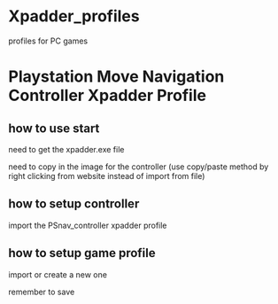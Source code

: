 # Xpadder_profiles
profiles for PC games

# Playstation Move Navigation Controller Xpadder Profile
## how to use start
need to get the xpadder.exe file

need to copy in the image for the controller (use copy/paste method by right clicking from website instead of import from file)

## how to setup controller
import the PSnav_controller xpadder profile

## how to setup game profile
import or create a new one

remember to save